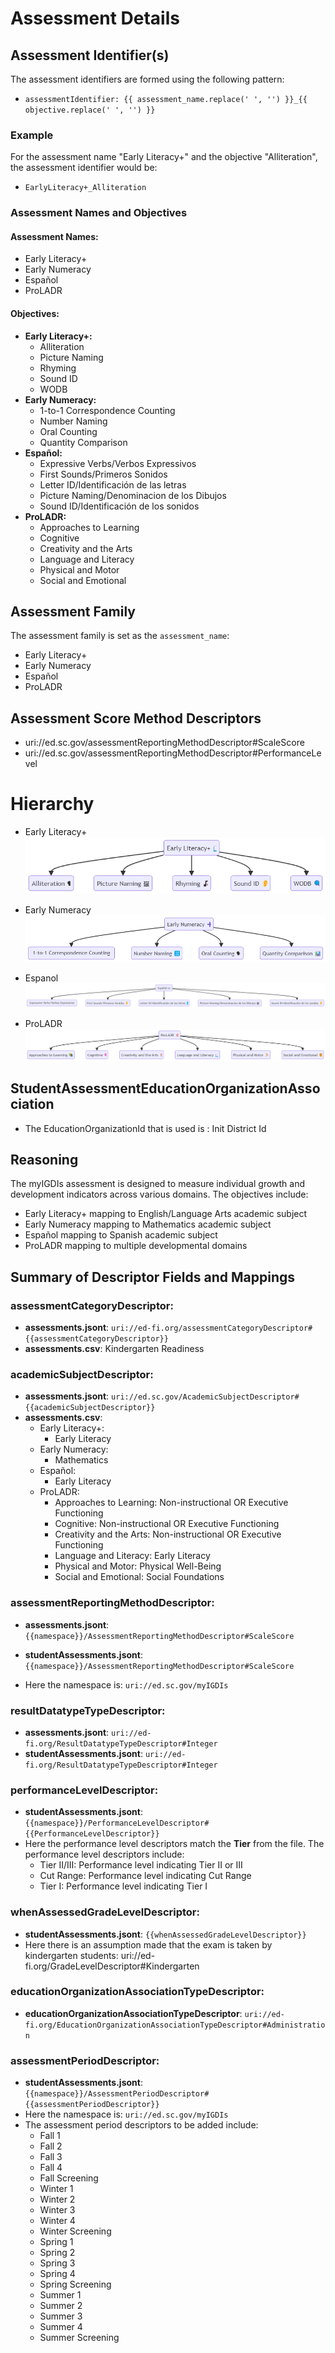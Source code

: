 # Assessment Details

## Assessment Identifier(s)
The assessment identifiers are formed using the following pattern:
- `assessmentIdentifier: {{ assessment_name.replace(' ', '') }}_{{ objective.replace(' ', '') }}`

### Example
For the assessment name "Early Literacy+" and the objective "Alliteration", the assessment identifier would be:
- `EarlyLiteracy+_Alliteration`

### Assessment Names and Objectives
#### Assessment Names:
- Early Literacy+
- Early Numeracy
- Español
- ProLADR

#### Objectives:
- **Early Literacy+:**
  - Alliteration
  - Picture Naming
  - Rhyming
  - Sound ID
  - WODB
- **Early Numeracy:**
  - 1-to-1 Correspondence Counting
  - Number Naming
  - Oral Counting
  - Quantity Comparison
- **Español:**
  - Expressive Verbs/Verbos Expressivos
  - First Sounds/Primeros Sonidos
  - Letter ID/Identificación de las letras
  - Picture Naming/Denominacion de los Dibujos
  - Sound ID/Identificación de los sonidos
- **ProLADR:**
  - Approaches to Learning
  - Cognitive
  - Creativity and the Arts
  - Language and Literacy
  - Physical and Motor
  - Social and Emotional

## Assessment Family
The assessment family is set as the `assessment_name`:
- Early Literacy+
- Early Numeracy
- Español
- ProLADR

## Assessment Score Method Descriptors
- uri://ed.sc.gov/assessmentReportingMethodDescriptor#ScaleScore
- uri://ed.sc.gov/assessmentReportingMethodDescriptor#PerformanceLevel

# Hierarchy

- Early Literacy+
![alt text](EarlyLiteracy.png)

- Early Numeracy
![alt text](EarlyNumeracy.png)

- Espanol
![alt text](Espanol.png)

- ProLADR
![alt text](ProLADR.png)

## StudentAssessmentEducationOrganizationAssociation
- The EducationOrganizationId that is used is : Init District Id
## Reasoning
The myIGDIs assessment is designed to measure individual growth and development indicators across various domains. The objectives include:
- Early Literacy+ mapping to English/Language Arts academic subject
- Early Numeracy mapping to Mathematics academic subject
- Español mapping to Spanish academic subject
- ProLADR mapping to multiple developmental domains

## Summary of Descriptor Fields and Mappings

### assessmentCategoryDescriptor:
- **assessments.jsont**: `uri://ed-fi.org/assessmentCategoryDescriptor#{{assessmentCategoryDescriptor}}`
- **assessments.csv**: Kindergarten Readiness

### academicSubjectDescriptor:
- **assessments.jsont**: `uri://ed.sc.gov/AcademicSubjectDescriptor#{{academicSubjectDescriptor}}`
- **assessments.csv**: 
  - Early Literacy+:
    - Early Literacy
  - Early Numeracy:
    - Mathematics
  - Español:
    - Early Literacy
  - ProLADR:
    - Approaches to Learning: Non-instructional OR Executive Functioning
    - Cognitive: Non-instructional OR Executive Functioning
    - Creativity and the Arts: Non-instructional OR Executive Functioning
    - Language and Literacy: Early Literacy
    - Physical and Motor: Physical Well-Being
    - Social and Emotional: Social Foundations

### assessmentReportingMethodDescriptor:
- **assessments.jsont**: `{{namespace}}/AssessmentReportingMethodDescriptor#ScaleScore`

- **studentAssessments.jsont**: `{{namespace}}/AssessmentReportingMethodDescriptor#ScaleScore`
- Here the namespace is: `uri://ed.sc.gov/myIGDIs`

### resultDatatypeTypeDescriptor:
- **assessments.jsont**: `uri://ed-fi.org/ResultDatatypeTypeDescriptor#Integer`
- **studentAssessments.jsont**: `uri://ed-fi.org/ResultDatatypeTypeDescriptor#Integer`

### performanceLevelDescriptor:
- **studentAssessments.jsont**: `{{namespace}}/PerformanceLevelDescriptor#{{PerformanceLevelDescriptor}}`
- Here the performance level descriptors match the **Tier** from the file. The performance level descriptors include:
  - Tier II/III: Performance level indicating Tier II or III
  - Cut Range: Performance level indicating Cut Range
  - Tier I: Performance level indicating Tier I
### whenAssessedGradeLevelDescriptor:
- **studentAssessments.jsont**: `{{whenAssessedGradeLevelDescriptor}}`
- Here there is an assumption made that the exam is taken by kindergarten students: uri://ed-fi.org/GradeLevelDescriptor#Kindergarten

### educationOrganizationAssociationTypeDescriptor:
- **educationOrganizationAssociationTypeDescriptor**: `uri://ed-fi.org/EducationOrganizationAssociationTypeDescriptor#Administration`

### assessmentPeriodDescriptor:
- **studentAssessments.jsont**: `{{namespace}}/AssessmentPeriodDescriptor#{{assessmentPeriodDescriptor}}`
- Here the namespace is: `uri://ed.sc.gov/myIGDIs`
- The assessment period descriptors to be added include:
  - Fall 1
  - Fall 2
  - Fall 3
  - Fall 4
  - Fall Screening
  - Winter 1
  - Winter 2
  - Winter 3
  - Winter 4
  - Winter Screening
  - Spring 1
  - Spring 2
  - Spring 3
  - Spring 4
  - Spring Screening
  - Summer 1
  - Summer 2
  - Summer 3
  - Summer 4
  - Summer Screening